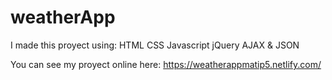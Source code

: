 # weatherApp
I made this proyect using: 
HTML
CSS
Javascript
jQuery
AJAX
&
JSON

You can see my proyect online here: https://weatherappmatip5.netlify.com/
